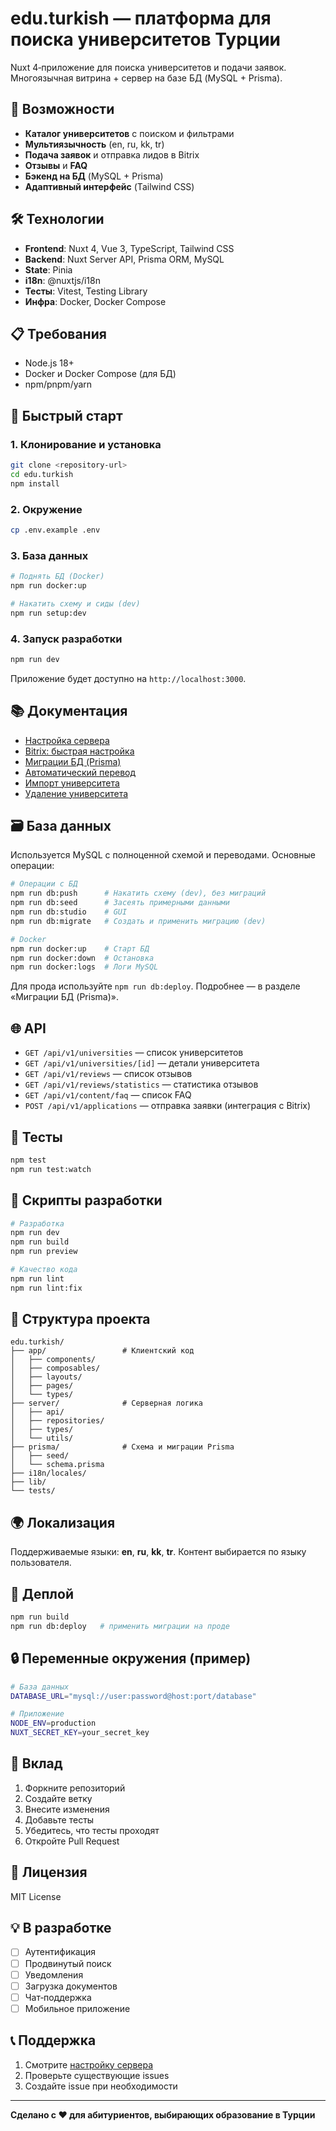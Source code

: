 # edu.turkish — платформа для поиска университетов Турции

Nuxt 4‑приложение для поиска университетов и подачи заявок. Многоязычная витрина + сервер на базе БД (MySQL + Prisma).

## 🚀 Возможности

- **Каталог университетов** с поиском и фильтрами
- **Мультиязычность** (en, ru, kk, tr)
- **Подача заявок** и отправка лидов в Bitrix
- **Отзывы** и **FAQ**
- **Бэкенд на БД** (MySQL + Prisma)
- **Адаптивный интерфейс** (Tailwind CSS)

## 🛠 Технологии

- **Frontend**: Nuxt 4, Vue 3, TypeScript, Tailwind CSS
- **Backend**: Nuxt Server API, Prisma ORM, MySQL
- **State**: Pinia
- **i18n**: @nuxtjs/i18n
- **Тесты**: Vitest, Testing Library
- **Инфра**: Docker, Docker Compose

## 📋 Требования

- Node.js 18+
- Docker и Docker Compose (для БД)
- npm/pnpm/yarn

## 🚀 Быстрый старт

### 1. Клонирование и установка

```bash
git clone <repository-url>
cd edu.turkish
npm install
```

### 2. Окружение

```bash
cp .env.example .env
```

### 3. База данных

```bash
# Поднять БД (Docker)
npm run docker:up

# Накатить схему и сиды (dev)
npm run setup:dev
```

### 4. Запуск разработки

```bash
npm run dev
```

Приложение будет доступно на `http://localhost:3000`.

## 📚 Документация

- [Настройка сервера](./docs/SERVER_SETUP.md)
- [Bitrix: быстрая настройка](./docs/BITRIX_SETUP.md)
- [Миграции БД (Prisma)](./docs/MIGRATIONS_SETUP.md)
- [Автоматический перевод](./docs/scripts/TRANSLATE.md)
- [Импорт университета](./docs/scripts/IMPORT_UNIVERSITY.md)
- [Удаление университета](./docs/scripts/DELETE_UNIVERSITY.md)

## 🗃️ База данных

Используется MySQL с полноценной схемой и переводами. Основные операции:

```bash
# Операции с БД
npm run db:push      # Накатить схему (dev), без миграций
npm run db:seed      # Засеять примерными данными
npm run db:studio    # GUI
npm run db:migrate   # Создать и применить миграцию (dev)

# Docker
npm run docker:up    # Старт БД
npm run docker:down  # Остановка
npm run docker:logs  # Логи MySQL
```

Для прода используйте `npm run db:deploy`. Подробнее — в разделе «Миграции БД (Prisma)».

## 🌐 API

- `GET /api/v1/universities` — список университетов
- `GET /api/v1/universities/[id]` — детали университета
- `GET /api/v1/reviews` — список отзывов
- `GET /api/v1/reviews/statistics` — статистика отзывов
- `GET /api/v1/content/faq` — список FAQ
- `POST /api/v1/applications` — отправка заявки (интеграция с Bitrix)

## 🧪 Тесты

```bash
npm test
npm run test:watch
```

## 🔧 Скрипты разработки

```bash
# Разработка
npm run dev
npm run build
npm run preview

# Качество кода
npm run lint
npm run lint:fix
```

## 📁 Структура проекта

```
edu.turkish/
├── app/                 # Клиентский код
│   ├── components/
│   ├── composables/
│   ├── layouts/
│   ├── pages/
│   └── types/
├── server/              # Серверная логика
│   ├── api/
│   ├── repositories/
│   ├── types/
│   └── utils/
├── prisma/              # Схема и миграции Prisma
│   ├── seed/
│   └── schema.prisma
├── i18n/locales/
├── lib/
└── tests/
```

## 🌍 Локализация

Поддерживаемые языки: **en**, **ru**, **kk**, **tr**. Контент выбирается по языку пользователя.

## 🚀 Деплой

```bash
npm run build
npm run db:deploy   # применить миграции на проде
```

## 🔒 Переменные окружения (пример)

```bash
# База данных
DATABASE_URL="mysql://user:password@host:port/database"

# Приложение
NODE_ENV=production
NUXT_SECRET_KEY=your_secret_key
```

## 🤝 Вклад

1. Форкните репозиторий
2. Создайте ветку
3. Внесите изменения
4. Добавьте тесты
5. Убедитесь, что тесты проходят
6. Откройте Pull Request

## 📄 Лицензия

MIT License

## 💡 В разработке

- [ ] Аутентификация
- [ ] Продвинутый поиск
- [ ] Уведомления
- [ ] Загрузка документов
- [ ] Чат‑поддержка
- [ ] Мобильное приложение

## 📞 Поддержка

1. Смотрите [настройку сервера](./docs/SERVER_SETUP.md)
2. Проверьте существующие issues
3. Создайте issue при необходимости

---

**Сделано с ❤️ для абитуриентов, выбирающих образование в Турции**
